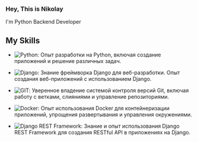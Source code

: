 ### **Hey, This is Nikolay**

I'm Python Backend Developer

## My Skills

- ![Python](https://img.shields.io/badge/-Python-yellow?logo=python&logoColor=white): Опыт разработки на Python, включая создание приложений и решение различных задач.
  
- ![Django](https://img.shields.io/badge/-Django-darkgreen?logo=django&logoColor=white): Знание фреймворка Django для веб-разработки. Опыт создания веб-приложений с использованием Django.

- ![GIT](https://img.shields.io/badge/-Git-orange?logo=git&logoColor=white): Уверенное владение системой контроля версий Git, включая работу с ветками, слияниями и управление репозиториями.

- ![Docker](https://img.shields.io/badge/-Docker-blue?logo=docker&logoColor=white): Опыт использования Docker для контейнеризации приложений, упрощения развертывания и управления окружениями.

- ![Django REST Framework](https://img.shields.io/badge/-Django_REST_Framework-green?logo=django&logoColor=white): Знание и опыт использования Django REST Framework для создания RESTful API в приложениях на Django.

